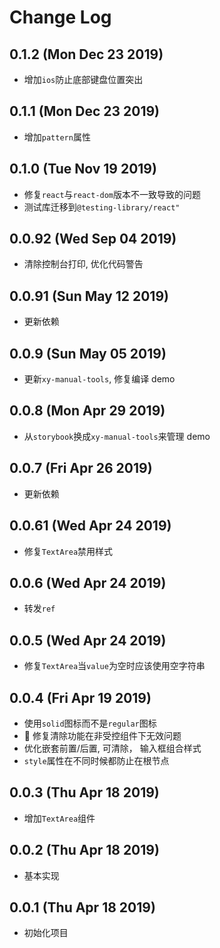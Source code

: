 # Change Log

## 0.1.2 (Mon Dec 23 2019)

-   增加`ios`防止底部键盘位置突出

## 0.1.1 (Mon Dec 23 2019)

-   增加`pattern`属性

## 0.1.0 (Tue Nov 19 2019)

-   修复`react`与`react-dom`版本不一致导致的问题
-   测试库迁移到`@testing-library/react"`

## 0.0.92 (Wed Sep 04 2019)

-   清除控制台打印, 优化代码警告

## 0.0.91 (Sun May 12 2019)

-   更新依赖

## 0.0.9 (Sun May 05 2019)

-   更新`xy-manual-tools`, 修复编译 demo

## 0.0.8 (Mon Apr 29 2019)

-   从`storybook`换成`xy-manual-tools`来管理 demo

## 0.0.7 (Fri Apr 26 2019)

-   更新依赖

## 0.0.61 (Wed Apr 24 2019)

-   修复`TextArea`禁用样式

## 0.0.6 (Wed Apr 24 2019)

-   转发`ref`

## 0.0.5 (Wed Apr 24 2019)

-   修复`TextArea`当`value`为空时应该使用空字符串

## 0.0.4 (Fri Apr 19 2019)

-   使用`solid`图标而不是`regular`图标
-   🎉 修复清除功能在非受控组件下无效问题
-   优化嵌套前置/后置, 可清除， 输入框组合样式
-   `style`属性在不同时候都防止在根节点

## 0.0.3 (Thu Apr 18 2019)

-   增加`TextArea`组件

## 0.0.2 (Thu Apr 18 2019)

-   基本实现

## 0.0.1 (Thu Apr 18 2019)

-   初始化项目

